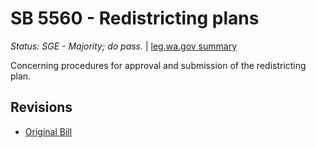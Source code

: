 # SB 5560 - Redistricting plans
*Status: SGE - Majority; do pass.* | [leg.wa.gov summary](https://app.leg.wa.gov/billsummary?BillNumber=5560&Year=2021)

Concerning procedures for approval and submission of the redistricting plan.

## Revisions
* [Original Bill](1/)